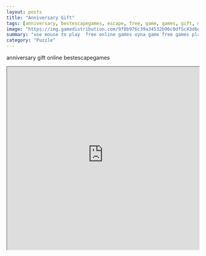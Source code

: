 ```yaml
---
layout: posts
title: "Anniversary Gift"
tags: [anniversary, bestescapegames, escape, free, game, games, gift, new, online, play, download, free, online, games, oyna, game, free, games, play, play, games]
image: "https://img.gamedistribution.com/9f8b976c39a34532b96c0df5c43d6e80.jpg"
summary: "use mouse to play  free online games oyna game free games play play games"
category: "Puzzle"
---
```


anniversary gift online bestescapegames

<iframe width="100%" height="480px;" src="https://flash.gamedistribution.com?game=9f8b976c39a34532b96c0df5c43d6e80"></iframe>